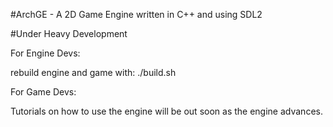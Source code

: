 #ArchGE - A 2D Game Engine written in C++ and using SDL2

#Under Heavy Development

For Engine Devs:

rebuild engine and game with: ./build.sh

For Game Devs:

Tutorials on how to use the engine will be out soon as the engine advances.
